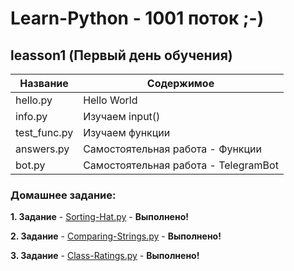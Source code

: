Learn-Python - 1001 поток ;-)
===============
leasson1 (Первый день обучения)
----------------------------------
Название      | Содержимое   
--------------|-------------------------
hello.py      | Hello World
info.py       | Изучаем input()
test_func.py  | Изучаем функции
answers.py    | Самостоятельная работа - Функции 
bot.py        | Самостоятельная работа - TelegramBot

### Домашнее задание:
**1. Задание** - [Sorting-Hat.py] - **Выполнено!** 

**2. Задание** - [Comparing-Strings.py] - **Выполнено!** 

**3. Задание** - [Class-Ratings.py] - **Выполнено!** 

[Class-Ratings.py]:https://github.com/ShuvalovEP/Learn-Python/blob/master/leasson1/Class-Ratings.py
[Comparing-Strings.py]:https://github.com/ShuvalovEP/Learn-Python/blob/master/leasson1/Comparing-Strings.py 
[Sorting-Hat.py]:https://github.com/ShuvalovEP/Learn-Python/blob/master/leasson1/Sorting-Hat.py 